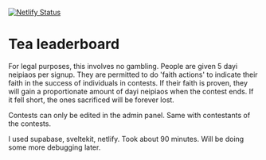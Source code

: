 [![Netlify Status](https://api.netlify.com/api/v1/badges/dacadc6a-84bc-467a-91a9-18c5cddfc7f0/deploy-status)](https://app.netlify.com/projects/tea-blind-leaderboard/deploys)
# Tea leaderboard

For legal purposes, this involves no gambling. People are given 5 dayi neipiaos per signup. They are permitted to do 'faith actions' to indicate their faith in the success of individuals in contests. If their faith is proven, they will gain a proportionate amount of dayi neipiaos when the contest ends. If it fell short, the ones sacrificed will be forever lost. 

Contests can only be edited in the admin panel. Same with contestants of the contests. 

I used supabase, sveltekit, netlify. Took about 90 minutes. Will be doing some more debugging later. 